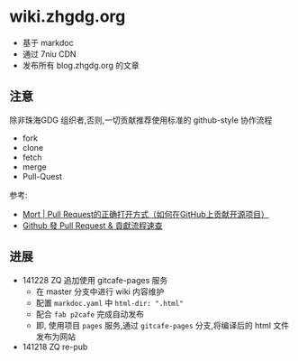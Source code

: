 # wiki.zhgdg.org

- 基于 markdoc 
- 通过 7niu CDN
- 发布所有 blog.zhgdg.org 的文章

## 注意

除非珠海GDG 组织者,否则,一切贡献推荐使用标准的 github-style 协作流程

- fork
- clone
- fetch
- merge
- Pull-Quest

参考:

- [Mort | Pull Request的正确打开方式（如何在GitHub上贡献开源项目）](http://www.soimort.org/posts/149/)
- [Github 發 Pull Request & 貢獻流程速查](http://scm.zoomquiet.io/data/20131009223931/index.html)

## 进展

- 141228 ZQ 追加使用 gitcafe-pages 服务
    + 在 master 分支中进行 wiki 内容维护
    + 配置 `markdoc.yaml` 中 `html-dir: ".html"`
    + 配合 `fab p2cafe` 完成自动发布
    + 即, 使用项目 `pages` 服务,通过 `gitcafe-pages` 分支,将编译后的 html 文件发布为网站
- 141218 ZQ re-pub



